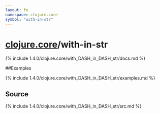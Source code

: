 ```yaml
---
layout: fn
namespace: clojure.core
symbol: "with-in-str"
---
```


# [clojure.core](../)/with-in-str

{% include 1.4.0/clojure.core/with_DASH_in_DASH_str/docs.md %}

##Examples

{% include 1.4.0/clojure.core/with_DASH_in_DASH_str/examples.md %}
## Source
{% include 1.4.0/clojure.core/with_DASH_in_DASH_str/src.md %}

